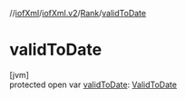 //[iofXml](../../../index.md)/[iofXml.v2](../index.md)/[Rank](index.md)/[validToDate](valid-to-date.md)

# validToDate

[jvm]\
protected open var [validToDate](valid-to-date.md): [ValidToDate](../-valid-to-date/index.md)
